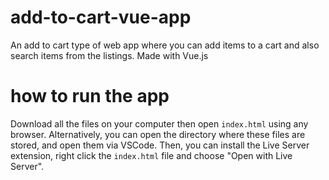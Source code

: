 # add-to-cart-vue-app
An add to cart type of web app where you can add items to a cart and also search items from the listings. Made with Vue.js

# how to run the app
Download all the files on your computer then open `index.html` using any browser. Alternatively, you can open the directory where these files are stored, and open them via VSCode. Then, you can install the Live Server extension, right click the `index.html` file and choose "Open with Live Server".
